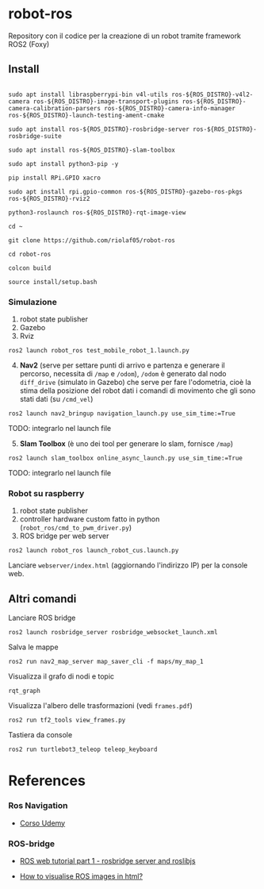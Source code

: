 # robot-ros
Repository con il codice per la creazione di un robot tramite framework ROS2 (Foxy)

## Install

```console

sudo apt install libraspberrypi-bin v4l-utils ros-${ROS_DISTRO}-v4l2-camera ros-${ROS_DISTRO}-image-transport-plugins ros-${ROS_DISTRO}-camera-calibration-parsers ros-${ROS_DISTRO}-camera-info-manager ros-${ROS_DISTRO}-launch-testing-ament-cmake

sudo apt install ros-${ROS_DISTRO}-rosbridge-server ros-${ROS_DISTRO}-rosbridge-suite

sudo apt install ros-${ROS_DISTRO}-slam-toolbox

sudo apt install python3-pip -y

pip install RPi.GPIO xacro

sudo apt install rpi.gpio-common ros-${ROS_DISTRO}-gazebo-ros-pkgs ros-${ROS_DISTRO}-rviz2 

python3-roslaunch ros-${ROS_DISTRO}-rqt-image-view

cd ~

git clone https://github.com/riolaf05/robot-ros

cd robot-ros

colcon build

source install/setup.bash
```

### Simulazione

1. robot state publisher
2. Gazebo
3. Rviz

```console
ros2 launch robot_ros test_mobile_robot_1.launch.py 
```

4. **Nav2** (serve per settare punti di arrivo e partenza e generare il percorso, necessita di `/map` e `/odom`), `/odom` è generato dal nodo `diff_drive` (simulato in Gazebo) che serve per fare l'odometria, cioè la stima della posizione del robot dati i comandi di movimento che gli sono stati dati (su `/cmd_vel`)

```console
ros2 launch nav2_bringup navigation_launch.py use_sim_time:=True
```
TODO: integrarlo nel launch file

5. **Slam Toolbox** (è uno dei tool per generare lo slam, fornisce `/map`)

```console
ros2 launch slam_toolbox online_async_launch.py use_sim_time:=True
```
TODO: integrarlo nel launch file


### Robot su raspberry

1. robot state publisher
2. controller hardware custom fatto in python (`robot_ros/cmd_to_pwm_driver.py`) 
3. ROS bridge per web server

```console
ros2 launch robot_ros launch_robot_cus.launch.py
```

Lanciare `webserver/index.html` (aggiornando l'indirizzo IP) per la console web.

## Altri comandi

Lanciare ROS bridge
```console
ros2 launch rosbridge_server rosbridge_websocket_launch.xml
```

Salva le mappe
```console
ros2 run nav2_map_server map_saver_cli -f maps/my_map_1
```

Visualizza il grafo di nodi e topic
```console
rqt_graph
```

Visualizza l'albero delle trasformazioni (vedi `frames.pdf`)
```console
ros2 run tf2_tools view_frames.py
```

Tastiera da console
```console
ros2 run turtlebot3_teleop teleop_keyboard
```

# References 

### Ros Navigation

* [Corso Udemy](https://www.udemy.com/course/ros2-nav2-stack/)

### ROS-bridge

* [ROS web tutorial part 1 - rosbridge server and roslibjs](https://msadowski.github.io/ros-web-tutorial-pt1/)

* [How to visualise ROS images in html?](https://parkerrobert.medium.com/how-to-visualise-ros-images-in-html-c6b88e37e985)

